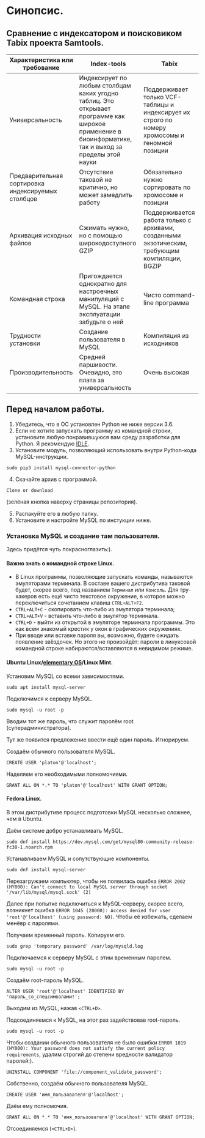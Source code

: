 # Синопсис.
## Сравнение с индексатором и поисковиком Tabix проекта Samtools.
| Характеристика или требование | Index-tools | Tabix |
| -------------- | ----------- | ----- |
| Универсальность | Индексирует по любым столбцам каких угодно таблиц. Это открывает программе как широкое применение в биоинформатике, так и выход за пределы этой науки | Поддерживает только VCF-таблицы и индексирует их строго по номеру хромосомы и геномной позиции |
| Предварительная сортировка индексируемых столбцов | Отсутствие таковой не критично, но может замедлить работу | Обязательно нужно сортировать по хромосоме и позиции |
| Архивация исходных файлов | Сжимать нужно, но с помощью широкодоступного GZIP | Поддерживается работа только с архивами, созданными экзотическим, требующим компиляции, BGZIP |
| Командная строка | Пригождается однократно для настроечных манипуляций с MySQL. На этапе эксплуатации забудьте о ней | Чисто command-line программа |
| Трудности установки | Создание пользователя в MySQL | Компиляция из исходников |
| Производительность | Средней паршивости. Очевидно, это плата за универсальность | Очень высокая |

## Перед началом работы.
1. Убедитесь, что в ОС установлен Python не ниже версии 3.6.
2. Если не хотите запускать программу из командной строки, установите любую понравившуюся вам среду разработки для Python. Я рекомендую [IDLE](https://github.com/PlatonB/bioinformatic-python-scripts#установка-среды-разработки).
3. Установите модуль, позволяющий использовать внутри Python-кода MySQL-инструкции.
```
sudo pip3 install mysql-connector-python
```

4. Скачайте архив с программой.
```
Clone or download
```
(зелёная кнопка наверху страницы репозитория).

5. Распакуйте его в любую папку.
6. Установите и настройте MySQL по инстукции ниже.

### Установка MySQL и создание там пользователя.
Здесь придётся чуть покрасноглазить:).

#### Важно знать о командной строке Linux.
- В Linux программы, позволяющие запускать команды, называются эмуляторами терминала. В составе вашего дистрибутива таковой будет, скорее всего, под названием `Терминал` или `Консоль`. Для тру-хакеров есть ещё чисто текстовое окружение, в которое можно переключиться сочетанием клавиш `CTRL+ALT+F2`.
- `CTRL+ALT+C` - скопировать что-либо из эмулятора терминала;
- `CTRL+ALT+V` - вставить что-либо в эмулятор терминала.
- `CTRL+D` - выйти из открытой в эмуляторе терминала программы. Это как всем знакомый крестик у окон в графических окружениях.
- При вводе или вставке пароля вы, возможно, будете ожидать появление звёздочек. Но этого не произойдёт: пароли в линуксовой командной строке набираются/вставляются в невидимом режиме.

#### Ubuntu Linux/[elementary OS](https://elementary.io/ru/)/Linux Mint.
Установим MySQL со всеми зависимостями.
```
sudo apt install mysql-server
```

Подключимся к серверу MySQL.
```
sudo mysql -u root -p
```

Вводим тот же пароль, что служит паролём root (суперадминистратора).

Тут же появится предложение ввести ещё один пароль. Игнорируем.

Создаём обычного пользователя MySQL.
```
CREATE USER 'platon'@'localhost';
```

Наделяем его необходимыми полномочиями.
```
GRANT ALL ON *.* TO 'platon'@'localhost' WITH GRANT OPTION;
```

#### Fedora Linux.
В этом дистрибутиве процесс подготовки MySQL несколько сложнее, чем в Ubuntu.

Даём системе добро устанавливать MySQL.
```
sudo dnf install https://dev.mysql.com/get/mysql80-community-release-fc30-1.noarch.rpm
```

Устанавливаем MySQL и сопутствующие компоненты.
```
sudo dnf install mysql-server
```

Перезагружаем компьютер, чтобы не появилась ошибка `ERROR 2002 (HY000): Can't connect to local MySQL server through socket '/var/lib/mysql/mysql.sock' (2)`

Далее при попытке подключиться к MySQL-серверу, скорее всего, возникнет ошибка `ERROR 1045 (28000): Access denied for user 'root'@'localhost' (using password: NO)`. Чтобы её избежать, сделаем менёвр с паролями.

Получаем временный пароль. Копируем его.
```
sudo grep 'temporary password' /var/log/mysqld.log
```

Подключаемся к серверу MySQL с этим временным паролем.
```
sudo mysql -u root -p
```

Создаём root-пароль MySQL.
```
ALTER USER 'root'@'localhost' IDENTIFIED BY 'пароль_со_спецсимволами!';
```

Выходим из MySQL, нажав `<CTRL+D>`.

Подсоединяемся к MySQL, на этот раз задействовав root-пароль.
```
sudo mysql -u root -p
```

Чтобы создании обычного пользователя не было ошибки `ERROR 1819 (HY000): Your password does not satisfy the current policy requirements`, удалим строгий до степени вредности валидатор паролей:).
```
UNINSTALL COMPONENT 'file://component_validate_password';
```

Собственно, создаём обычного пользователя MySQL.
```
CREATE USER 'имя_пользователя'@'localhost';
```

Даём ему полномочия.
```
GRANT ALL ON *.* TO 'имя_пользователя'@'localhost' WITH GRANT OPTION;
```

Отсоединяемся (`<CTRL+D>`).
